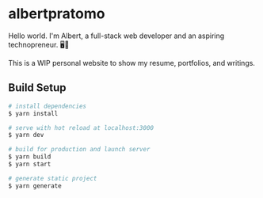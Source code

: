 # albertpratomo

Hello world. I'm Albert, a full-stack web developer and an aspiring technopreneur. 🖥🚀

This is a WIP personal website to show my resume, portfolios, and writings.  

## Build Setup

``` bash
# install dependencies
$ yarn install

# serve with hot reload at localhost:3000
$ yarn dev

# build for production and launch server
$ yarn build
$ yarn start

# generate static project
$ yarn generate
```
